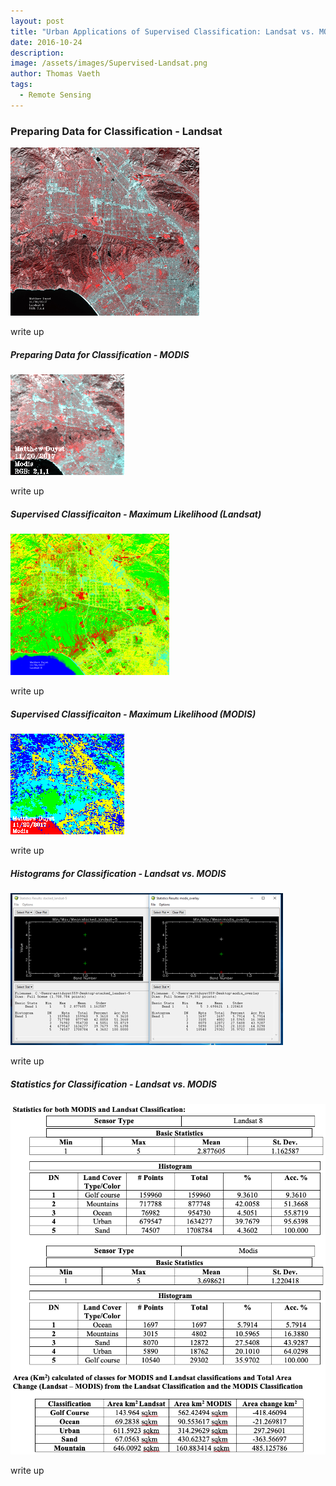 ```yaml
---
layout: post
title: "Urban Applications of Supervised Classification: Landsat vs. MODIS of Los Angeles, CA"
date: 2016-10-24
description: 
image: /assets/images/Supervised-Landsat.png
author: Thomas Vaeth
tags: 
  - Remote Sensing
---
```


### Preparing Data for Classification - Landsat

![Map GIS](/assets/images/Supervised-Landsat.png)

write up


##### Preparing Data for Classification - MODIS

![Placeholder](/assets/images/Supervised-Modis.png)

write up

##### Supervised Classificaiton - Maximum Likelihood (Landsat)

![Placeholder](/assets/images/Maximum-Likelihood-Landsat.png)

write up

##### Supervised Classificaiton - Maximum Likelihood (MODIS)

![Placeholder](/assets/images/Maximum-Likelihood-Modis.png)

write up


##### Histograms for Classification - Landsat vs. MODIS

![Placeholder](/assets/images/Histograms.png)

write up

##### Statistics for Classification - Landsat vs. MODIS

![Placeholder](/assets/images/Stats.png)

write up